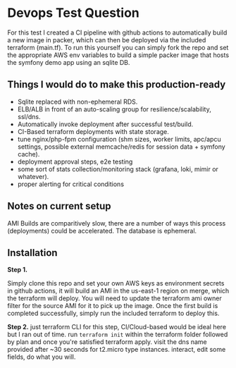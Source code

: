 Devops Test Question
========================

For this test I created a CI pipeline with github actions to automatically build a new image in packer, which can then be deployed via the included terraform (main.tf). To run this yourself you can simply fork the repo and set the appropriate AWS env variables to build a simple packer image that hosts the symfony demo app using an sqlite DB. 

Things I would do to make this production-ready
------------

  * Sqlite replaced with non-ephemeral RDS.
  * ELB/ALB in front of an auto-scaling group for resilience/scalability, ssl/dns.
  * Automatically invoke deployment after successful test/build.
  * CI-Based terraform deployments with state storage.
  * tune nginx/php-fpm configuration (shm sizes, worker limits, apc/apcu settings, possible external memcache/redis for session data + symfony cache).
  * deployment approval steps, e2e testing
  * some sort of stats collection/monitoring stack (grafana, loki, mimir or whatever).
  * proper alerting for critical conditions 

Notes on current setup
----------
AMI Builds are comparitively slow, there are a number of ways this process (deployments) could be accelerated.
The database is ephemeral. 

Installation
------------

**Step 1.**

Simply clone this repo and set your own AWS keys as environment secrets in github actions, it will build an AMI in the us-east-1 region on merge, which the terraform will deploy. You will need to update the terraform ami owner filter for the source AMI for it to pick up the image. Once the first build is completed successfully, simply run the included terraform to deploy this. 

**Step 2.** 
just terraform CLI for this step, CI/Cloud-based would be ideal here but I ran out of time.
run `terraform init` within the terraform folder followed by plan and once you're satisfied terraform apply.
visit the dns name provided after ~30 seconds for t2.micro type instances. interact, edit some fields, do what you will. 
